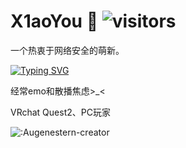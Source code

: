 # X1aoYou 👻     ![visitors](https://visitor-badge.laobi.icu/badge?page_id=MyServant.visitor-badge)

一个热衷于网络安全的萌新。

[![Typing SVG](https://readme-typing-svg.herokuapp.com/?lines=是一名狂热的动漫爱好者，入宅十余年♥;同时也是一名信安爱好者、菜鸡)](https://git.io/typing-svg)

经常emo和散播焦虑>_<

VRchat Quest2、PC玩家


![:Augenestern-creator](https://count.getloli.com/get/@:Augenestern-creator?theme=gelbooru-h)



